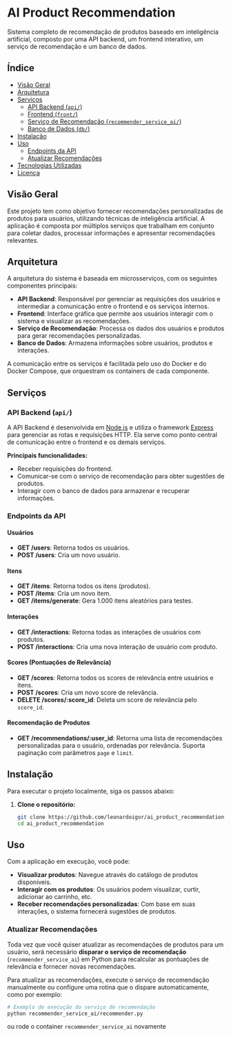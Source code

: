 # AI Product Recommendation

Sistema completo de recomendação de produtos baseado em inteligência artificial, composto por uma API backend, um frontend interativo, um serviço de recomendação e um banco de dados.

## Índice

- [Visão Geral](#visão-geral)
- [Arquitetura](#arquitetura)
- [Serviços](#serviços)
  - [API Backend (`api/`)](#api-backend-api)
  - [Frontend (`front/`)](#frontend-front)
  - [Serviço de Recomendação (`recommender_service_ai/`)](#serviço-de-recomendação-recommender_service_ai)
  - [Banco de Dados (`db/`)](#banco-de-dados-db)
- [Instalação](#instalação)
- [Uso](#uso)
  - [Endpoints da API](#endpoints-da-api)
  - [Atualizar Recomendações](#atualizar-recomendações)
- [Tecnologias Utilizadas](#tecnologias-utilizadas)
- [Licença](#licença)

## Visão Geral

Este projeto tem como objetivo fornecer recomendações personalizadas de produtos para usuários, utilizando técnicas de inteligência artificial. A aplicação é composta por múltiplos serviços que trabalham em conjunto para coletar dados, processar informações e apresentar recomendações relevantes.

## Arquitetura

A arquitetura do sistema é baseada em microsserviços, com os seguintes componentes principais:

- **API Backend**: Responsável por gerenciar as requisições dos usuários e intermediar a comunicação entre o frontend e os serviços internos.
- **Frontend**: Interface gráfica que permite aos usuários interagir com o sistema e visualizar as recomendações.
- **Serviço de Recomendação**: Processa os dados dos usuários e produtos para gerar recomendações personalizadas.
- **Banco de Dados**: Armazena informações sobre usuários, produtos e interações.

A comunicação entre os serviços é facilitada pelo uso do Docker e do Docker Compose, que orquestram os containers de cada componente.

## Serviços

### API Backend (`api/`)

A API Backend é desenvolvida em [Node.js](https://nodejs.org/) e utiliza o framework [Express](https://expressjs.com/) para gerenciar as rotas e requisições HTTP. Ela serve como ponto central de comunicação entre o frontend e os demais serviços.

**Principais funcionalidades:**

- Receber requisições do frontend.
- Comunicar-se com o serviço de recomendação para obter sugestões de produtos.
- Interagir com o banco de dados para armazenar e recuperar informações.

### Endpoints da API

#### Usuários
- **GET /users**: Retorna todos os usuários.
- **POST /users**: Cria um novo usuário.

#### Itens
- **GET /items**: Retorna todos os itens (produtos).
- **POST /items**: Cria um novo item.
- **GET /items/generate**: Gera 1.000 itens aleatórios para testes.

#### Interações
- **GET /interactions**: Retorna todas as interações de usuários com produtos.
- **POST /interactions**: Cria uma nova interação de usuário com produto.

#### Scores (Pontuações de Relevância)
- **GET /scores**: Retorna todos os scores de relevância entre usuários e itens.
- **POST /scores**: Cria um novo score de relevância.
- **DELETE /scores/:score_id**: Deleta um score de relevância pelo `score_id`.

#### Recomendação de Produtos
- **GET /recommendations/:user_id**: Retorna uma lista de recomendações personalizadas para o usuário, ordenadas por relevância. Suporta paginação com parâmetros `page` e `limit`.

## Instalação

Para executar o projeto localmente, siga os passos abaixo:

1. **Clone o repositório:**

   ```bash
   git clone https://github.com/leonardoigor/ai_product_recommendation.git
   cd ai_product_recommendation

## Uso

Com a aplicação em execução, você pode:

- **Visualizar produtos**: Navegue através do catálogo de produtos disponíveis.
- **Interagir com os produtos**: Os usuários podem visualizar, curtir, adicionar ao carrinho, etc.
- **Receber recomendações personalizadas**: Com base em suas interações, o sistema fornecerá sugestões de produtos.

### Atualizar Recomendações

Toda vez que você quiser atualizar as recomendações de produtos para um usuário, será necessário **disparar o serviço de recomendação** (`recommender_service_ai`) em Python para recalcular as pontuações de relevância e fornecer novas recomendações.

Para atualizar as recomendações, execute o serviço de recomendação manualmente ou configure uma rotina que o dispare automaticamente, como por exemplo:

```bash
# Exemplo de execução do serviço de recomendação
python recommender_service_ai/recommender.py
```
ou rode o container `recommender_service_ai` novamente



